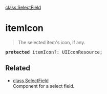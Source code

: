 [class SelectField](SelectField.md)

# itemIcon

> The selected item's icon, if any.

<pre class="docgen_signature"><b>protected</b> itemIcon?: UIIconResource;</pre>

## Related

- [<!--{ref:class}-->class SelectField](SelectField.md) \
    Component for a select field.
